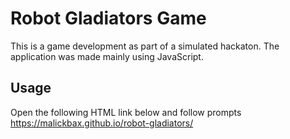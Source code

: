 # Robot Gladiators Game
This is a game development as part of a simulated hackaton. The application was made mainly using JavaScript.

## Usage
Open the following HTML link below and follow prompts
https://malickbax.github.io/robot-gladiators/
